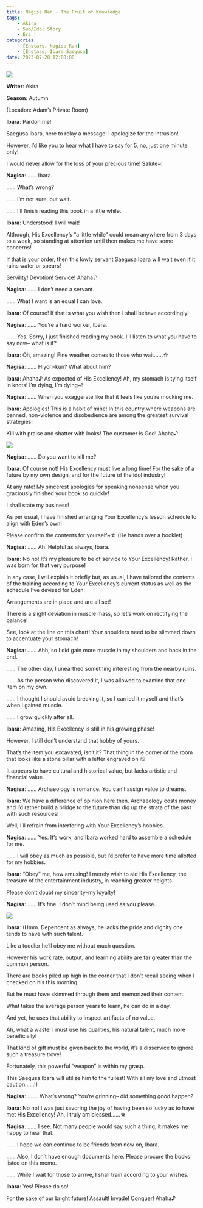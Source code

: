 ```yaml
---
title: Nagisa Ran - The Fruit of Knowledge
tags: 
    - Akira
    - Sub/Idol Story
    - Era !
categories: 
    - [Enstars, Nagisa Ran]
    - [Enstars, Ibara Saegusa]
date: 2023-07-20 12:00:00
---
```

<img src="/images/FirstEra/FruitKnowledge/lidvftb5.png">

**Writer**: Akira

**Season**: Autumn

<!-- more -->

(Location: Adam’s Private Room)

**Ibara**: Pardon me!

Saegusa Ibara, here to relay a message! I apologize for the intrusion!

However, I’d like you to hear what I have to say for 5, no, just one minute only!

I would never allow for the loss of your precious time! Salute~!

**Nagisa**: …… Ibara.

…… What’s wrong?

…… I’m not sure, but wait.

…… I’ll finish reading this book in a little while.

**Ibara**: Understood! I will wait!

Although, His Excellency’s “a little while” could mean anywhere from 3 days to a week, so standing at attention until then makes me have some concerns!

If that is your order, then this lowly servant Saegusa Ibara will wait even if it rains water or spears!

Servility! Devotion! Service! Ahaha♪

**Nagisa**: …… I don’t need a servant.

…… What I want is an equal I can love.

**Ibara**: Of course! If that is what you wish then I shall behave accordingly!

**Nagisa**: …… You’re a hard worker, Ibara.

…… Yes. Sorry, I just finished reading my book. I’ll listen to what you have to say now– what is it?

**Ibara**: Oh, amazing! Fine weather comes to those who wait……☆

**Nagisa**: …… Hiyori-kun? What about him?

**Ibara**: Ahaha♪ As expected of His Excellency! Ah, my stomach is tying itself in knots! I’m dying, I’m dying~!

**Nagisa**: …… When you exaggerate like that it feels like you’re mocking me.

**Ibara**: Apologies! This is a habit of mine! In this country where weapons are banned, non-violence and disobedience are among the greatest survival strategies!

Kill with praise and shatter with looks! The customer is God! Ahaha♪

<img src="/images/FirstEra/FruitKnowledge/b34biav6.png">

**Nagisa**: …… Do you want to kill me?

**Ibara**: Of course not! His Excellency must live a long time! For the sake of a future by my own design, and for the future of the idol industry!

At any rate! My sincerest apologies for speaking nonsense when you graciously finished your book so quickly!

I shall state my business!

As per usual, I have finished arranging Your Excellency’s lesson schedule to align with Eden’s own!

Please confirm the contents for yourself~☆ (He hands over a booklet)

**Nagisa**: …… Ah. Helpful as always, Ibara.

**Ibara**: No no! It’s my pleasure to be of service to Your Excellency! Rather, I was born for that very purpose!

In any case, I will explain it briefly but, as usual, I have tailored the contents of the training according to Your Excellency’s current status as well as the schedule I’ve devised for Eden.

Arrangements are in place and are all set!

There is a slight deviation in muscle mass, so let’s work on rectifying the balance!

See, look at the line on this chart! Your shoulders need to be slimmed down to accentuate your stomach!

**Nagisa**: …… Ahh, so I did gain more muscle in my shoulders and back in the end.

…… The other day, I unearthed something interesting from the nearby ruins.

…… As the person who discovered it, I was allowed to examine that one item on my own.

…… I thought I should avoid breaking it, so I carried it myself and that’s when I gained muscle.

…… I grow quickly after all.

**Ibara**: Amazing, His Excellency is still in his growing phase!

However, I still don’t understand that hobby of yours.

That’s the item you excavated, isn’t it? That thing in the corner of the room that looks like a stone pillar with a letter engraved on it?

It appears to have cultural and historical value, but lacks artistic and financial value.

**Nagisa**: …… Archaeology is romance. You can’t assign value to dreams.

**Ibara**: We have a difference of opinion here then. Archaeology costs money and I’d rather build a bridge to the future than dig up the strata of the past with such resources!

Well, I’ll refrain from interfering with Your Excellency’s hobbies.

**Nagisa**: …… Yes. It’s work, and Ibara worked hard to assemble a schedule for me.

…… I will obey as much as possible, but I’d prefer to have more time allotted for my hobbies.

**Ibara**: “Obey” me, how amusing! I merely wish to aid His Excellency, the treasure of the entertainment industry, in reaching greater heights

Please don’t doubt my sincerity–my loyalty!

**Nagisa**: …… It’s fine. I don’t mind being used as you please.

<img src="/images/FirstEra/FruitKnowledge/6u1lvcyf.png">

**Ibara**: (Hmm. Dependent as always, he lacks the pride and dignity one tends to have with such talent.

Like a toddler he’ll obey me without much question.

However his work rate, output, and learning ability are far greater than the common person.

There are books piled up high in the corner that I don’t recall seeing when I checked on his this morning.

But he must have skimmed through them and memorized their content.

What takes the average person years to learn, he can do in a day.

And yet, he uses that ability to inspect artifacts of no value.

Ah, what a waste! I must use his qualities, his natural talent, much more beneficially!

That kind of gift must be given back to the world, it’s a disservice to ignore such a treasure trove!

Fortunately, this powerful “weapon” is within my grasp.

This Saegusa Ibara will utilize him to the fullest! With all my love and utmost caution……!)

**Nagisa**: ……. What’s wrong? You’re grinning– did something good happen?

**Ibara**: No no! I was just savoring the joy of having been so lucky as to have met His Excellency! Ah, I truly am blessed……☆

**Nagisa**: …… I see. Not many people would say such a thing, it makes me happy to hear that.

…… I hope we can continue to be friends from now on, Ibara.

…… Also, I don’t have enough documents here. Please procure the books listed on this memo.

…… While I wait for those to arrive, I shall train according to your wishes.

**Ibara**: Yes! Please do so!

For the sake of our bright future! Assault! Invade! Conquer! Ahaha♪
